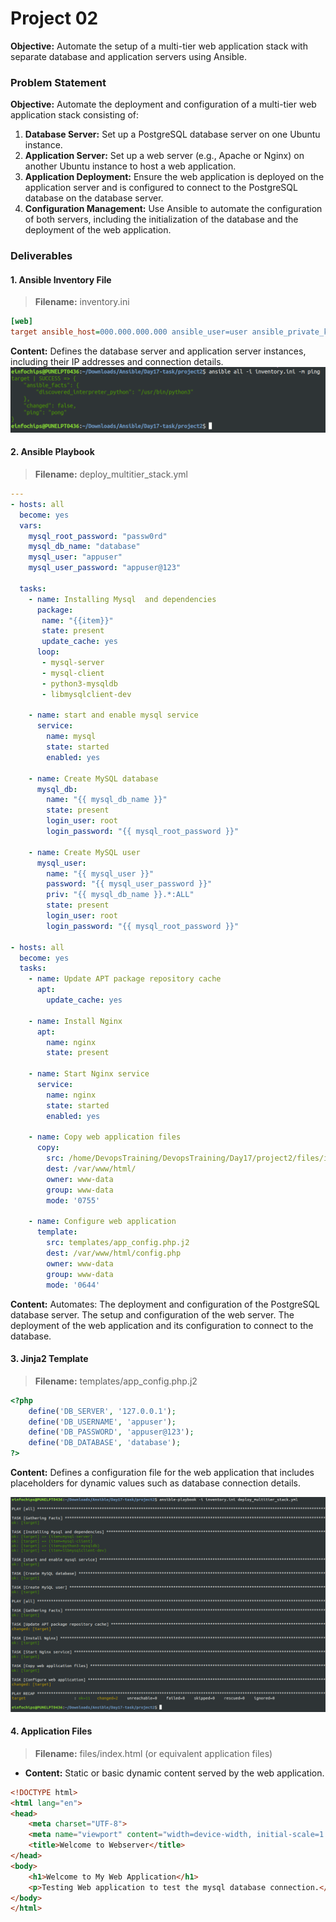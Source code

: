 Project 02
======
**Objective:** Automate the setup of a multi-tier web application stack with separate database and application servers using Ansible.
### Problem Statement
**Objective:** Automate the deployment and configuration of a multi-tier web application stack consisting of:
1. **Database Server:** Set up a PostgreSQL database server on one Ubuntu instance.
2. **Application Server:** Set up a web server (e.g., Apache or Nginx) on another Ubuntu instance to host a web application.
3. **Application Deployment:** Ensure the web application is deployed on the application server and is configured to connect to the PostgreSQL database on the database server.
4. **Configuration Management:** Use Ansible to automate the configuration of both servers, including the initialization of the database and the deployment of the web application.

### **Deliverables**
#### 1. Ansible Inventory File
> **Filename:** inventory.ini
```ini
[web]
target ansible_host=000.000.000.000 ansible_user=user ansible_private_key=/path/to/the/private/key.pem
```
**Content:** Defines the database server and application server instances, including their IP addresses and connection details.<br>
![alt text](img/image1.png)

#### 2. Ansible Playbook
> **Filename:** deploy_multitier_stack.yml
```yaml
---
- hosts: all
  become: yes
  vars:
    mysql_root_password: "passw0rd"
    mysql_db_name: "database"
    mysql_user: "appuser"
    mysql_user_password: "appuser@123"

  tasks:
    - name: Installing Mysql  and dependencies
      package:
       name: "{{item}}"
       state: present
       update_cache: yes
      loop:
       - mysql-server
       - mysql-client 
       - python3-mysqldb
       - libmysqlclient-dev

    - name: start and enable mysql service
      service:
        name: mysql
        state: started
        enabled: yes

    - name: Create MySQL database
      mysql_db:
        name: "{{ mysql_db_name }}"
        state: present
        login_user: root
        login_password: "{{ mysql_root_password }}"

    - name: Create MySQL user
      mysql_user:
        name: "{{ mysql_user }}"
        password: "{{ mysql_user_password }}"
        priv: "{{ mysql_db_name }}.*:ALL"
        state: present
        login_user: root
        login_password: "{{ mysql_root_password }}"
       
- hosts: all
  become: yes
  tasks:
    - name: Update APT package repository cache
      apt:
        update_cache: yes

    - name: Install Nginx
      apt:
        name: nginx
        state: present

    - name: Start Nginx service
      service:
        name: nginx
        state: started
        enabled: yes

    - name: Copy web application files
      copy:
        src: /home/DevopsTraining/DevopsTraining/Day17/project2/files/index.html
        dest: /var/www/html/
        owner: www-data
        group: www-data
        mode: '0755'

    - name: Configure web application
      template:
        src: templates/app_config.php.j2
        dest: /var/www/html/config.php
        owner: www-data
        group: www-data
        mode: '0644'
```
**Content:** Automates:
The deployment and configuration of the PostgreSQL database server.
The setup and configuration of the web server.
The deployment of the web application and its configuration to connect to the database.

#### 3. Jinja2 Template
> **Filename:** templates/app_config.php.j2
```php
<?php
    define('DB_SERVER', '127.0.0.1');
    define('DB_USERNAME', 'appuser');
    define('DB_PASSWORD', 'appuser@123');
    define('DB_DATABASE', 'database');
?>
```
**Content:** Defines a configuration file for the web application that includes placeholders for dynamic values such as database connection details.

![alt text](img/image2.png)

#### 4. Application Files
> **Filename:** files/index.html (or equivalent application files)
- **Content:** Static or basic dynamic content served by the web application.
```html
<!DOCTYPE html>
<html lang="en">
<head>
    <meta charset="UTF-8">
    <meta name="viewport" content="width=device-width, initial-scale=1.0">
    <title>Welcome to Webserver</title>
</head>
<body>
    <h1>Welcome to My Web Application</h1>
    <p>Testing Web application to test the mysql database connection.</p>
</body>
</html>
```